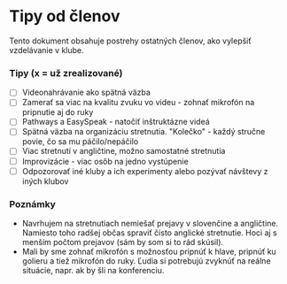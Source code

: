 # Tipy od členov
Tento dokument obsahuje postrehy ostatných členov, ako vylepšiť vzdelávanie v klube.

### Tipy (x = už zrealizované)
- [ ] Videonahrávanie ako spätná väzba
- [ ] Zamerať sa viac na kvalitu zvuku vo videu - zohnať mikrofón na pripnutie aj do ruky
- [ ] Pathways a EasySpeak - natočiť inštruktázne videá
- [ ] Spätná väzba na organizáciu stretnutia. "Kolečko" - každý stručne povie, čo sa mu páčilo/nepáčilo
- [ ] Viac stretnutí v angličtine, možno samostatné stretnutia
- [ ] Improvizácie - viac osôb na jedno vystúpenie
- [ ] Odpozorovať iné kluby a ich experimenty alebo pozývať návštevy z iných klubov

### Poznámky
- Navrhujem na stretnutiach nemiešať prejavy v slovenčine a angličtine. Namiesto toho radšej občas spraviť čisto anglické stretnutie. Hoci aj s menším počtom prejavov (sám by som si to rád skúsil).
- Mali by sme zohnať mikrofón s možnosťou pripnúť k hlave, pripnúť ku golieru a tiež mikrofón do ruky. Ľudia si potrebujú zvyknúť na reálne situácie, napr. ak by šli na konferenciu.
